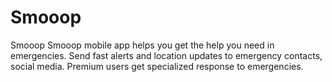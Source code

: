 # Smooop
Smooop
Smooop mobile app helps you get the help you need in emergencies.
Send fast alerts and location updates to emergency contacts, social media.
Premium users get specialized response to emergencies.
